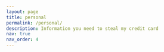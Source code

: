 ```yaml
---
layout: page
title: personal
permalink: /personal/
description: Information you need to steal my credit card
nav: true
nav_order: 4
---
```


<!--[Click here to access the next page on the webring](https://lyorex.github.io/)-->

<script src="https://cdn.jsdelivr.net/npm/publicalbum@latest/embed-ui.min.js" async></script>
<div class="pa-carousel-widget" style="width:100%; height:480px; display:none;"
  data-link="https://photos.app.goo.gl/rXcGAfUGLNCSngVy6"
  data-title="Website"
  data-description="23 new items added to shared album"
  data-delay="4">
  <object data="https://lh3.googleusercontent.com/dUK0jeEXfG0nn0wmiA-oSB9iW0lYoCxqio3IObGAXRuu0w6DQ8gv4FjbjqwOPUVVop1VQElcxXMtO6bwCtPvtxkVL4CtzOsPZ46jKPyHAchY6bAtz2zx5cX8wKvaSviEUP-PfU8DrYs=w1920-h1080"></object>
  <object data="https://lh3.googleusercontent.com/jA5zSHfKMyxquRIQa3tPKd-hz9mLpuzsmuFt-_Z0OG4CqGFoleRYuTYsV1rg37u8q5obtttGyc5AnGHvzhr6x_n6BLeAzcvBNwQXUw-miCEAYLDAcA2Uv77zlLRTURYaTs_lyUtG2Rg=w1920-h1080"></object>
  <object data="https://lh3.googleusercontent.com/WAmsdQlrjlL_-pDu6BJsAZhbq3sXN_RQ2yASs3ZqTQ_PF0Z0Gs9CQvLhGY5gNOJsJpsCiPa_on24sYm1_bJJu4EcXZrFGt0LMjzBTs3q9mP7IPgZ6luGOTTcSzGXQZHS2QE2b1vmQBs=w1920-h1080"></object>
  <object data="https://lh3.googleusercontent.com/sXaMWfrRl3ti4lsKg4FHtiqQ3Tw_ZWOxJ84uqbMI19_u9fDvPbXK-D6PApEsPgpludheJdog6nXOZJorc3KEjd_Xirsc5Kx2ebi2boToSvXe8bZiwlsYwcZOPX1oY5q0rToLmdj8Yz0=w1920-h1080"></object>
  <object data="https://lh3.googleusercontent.com/SYyYv5QEyVjkRE34wUvE_Ju_QxdN8uFlHJ3-UA1x51AYSbrwYRBJYz94RN_Sl4ZtQv-DfzMhJnokfZHMZBVSTzrXlpfJyWNjCWILzhsWI5nJ4AhAP3ray06KcAQMHsznqSqTcCK_7vQ=w1920-h1080"></object>
  <object data="https://lh3.googleusercontent.com/qszwlS5KkWF6hEaSGboZNG2AFlQ6c3TxNMW8-PujhWwIWtXucL48ulJMaqaM7dfa3PBnmu5WvbMafXzH1jCYpIu9z4dwnKt4szlED9z32TNFi99V-F8S7DZgvJsuRn8ikzeK6gKSuFE=w1920-h1080"></object>
  <object data="https://lh3.googleusercontent.com/_ZybciyDZjCan5qidx14McfdV2SRSytQzCAAfExjlBOG6VGLKyfR64h646hitZ6BOwJs4K2IlYQ49r4PdXGZoguN4PhaVaDo-xotcHzhB6xbpVPKLvAnQfeJuqR8jP8-FjyW6hEFv2o=w1920-h1080"></object>
  <object data="https://lh3.googleusercontent.com/Hb_5vhtm7mXX6dDhkUjtNOL9IcwMDEef4XPRdNXgbU79oc7kgd6wmeFICamnGuoEvvBJwzXBiX_EYaWkLh1KnVcP6Bg67Ejx7YqRXCJVOBDZONrkCutCy5cJvUwtSQyxen7MBjm7TBo=w1920-h1080"></object>
  <object data="https://lh3.googleusercontent.com/Ecu6Yi0AY_HNmu3m7sKpqiaaipjJbm60BNeyg6haoV46nE9GK9ZWbBdClYCL7OY8hIXtbYp9wQD4KNWguPqCcXMwAK777NpIRvZbWZ1FF9jhxIBv3S1CDLEyOk-y_OeuXrWhezT934A=w1920-h1080"></object>
  <object data="https://lh3.googleusercontent.com/QFJPwfByVlmbKL6FGI4auCKwqHZ1Mez82s1Q3_rZvpFBA-63z6YJ5MJxOK2Nno8YjcNXu3SRNM1eaQWrBePCtxxt0OF6BjhNt2fCyu_pd9hfBAT9a8h3M-D_zM_UrhZJXrNV_8RliPg=w1920-h1080"></object>
  <object data="https://lh3.googleusercontent.com/mTsqYeu-L_ZpY2Vu-nvfU3KNoMJ7J3YH--zuJkta3MHA7CV0HWHx-l23mN1P3oI9VcMf8MIq0AUw_M2144P_2JBWGJA6tK1tklpePmTBP2TKEw57g9ivDO2d2LeQVZe8tyEFltBs3xg=w1920-h1080"></object>
  <object data="https://lh3.googleusercontent.com/lu7B58JXhs83HlZAtumHPTSD0Xym2voUNdx6UGF6z5QBQSKvV4aOufHHor5Re9E4hfUFQAKkv2FEaEAb1CRCBcYuQbj779MyOKib_CHQS3PIH0W6tRjTHrjyKQAiuA0WjXvhPiQ6b8A=w1920-h1080"></object>
  <object data="https://lh3.googleusercontent.com/cJL-9Qw7CpAwr63PiHhTKIHe32TxthyvtKPg6t09LgRUcfA8aeoR2HgSHgy9jSA0qVtU1EI-IytauDQrC-0PKZYBdBA3RqRA55_JHCXB-ub0IUUK2EJ_GCL87JqtvdRIwXdxzSeaYf4=w1920-h1080"></object>
  <object data="https://lh3.googleusercontent.com/et-ierVyFevgMEpS6HayLHIMreZo5mfLI0fSFou6gNQWtFfmUQHjk9vgYvI7OQTX67_31MM8XWWAeL1gYXJ2vMKU46JSXxUqyUnnjkOw91MuhmRoxcE_3e11hsfWZbwTJK4sPpmV5_o=w1920-h1080"></object>
  <object data="https://lh3.googleusercontent.com/kv4ZtJQqyIvk1ap8AJJdnf457Bm96W2JhyAlz9JqDcBpCHP_EWUeyNg4Ier4bxAIz_YejbgL5r861U_valBSahdq6NKIg7_sknnSQvDRP3bABatieIm4d52tBQsZHr1X0t-MRBYnJZ0=w1920-h1080"></object>
  <object data="https://lh3.googleusercontent.com/zcJRlDKKWAwMGX1x5x7lGjUlk3rf6FKrFFAEcZK30DCuH6pPuQQZqQQNqGpJplK3soAd57G5wZlWkwiTgqXWNg08tjHVggXosomZ3-6UoiQhYYCCb22JAHFlDLM-YlD7GIcWm2DUmQk=w1920-h1080"></object>
  <object data="https://lh3.googleusercontent.com/xmkOeoMagUARXSc4twGddb2I1z0Ajq2HqtL_nlRuBSgL6ZpSo-SovA5RC8Yza2PtOpI1tAiM_gacF7raqn9TKpmVbW-YxoE38B3fUqWKE1GWaSPh_UC8xCHu1JabkKmuKjvhYXIt1Y8=w1920-h1080"></object>
  <object data="https://lh3.googleusercontent.com/l7a0oPeq8Hq9TPFWaGmLq0nL-gudpCs94K1yBjCxggMEoQdSBhREInlvtmKm7BuKzhmdl56w35K0IP2nRcxejrU1KljfaSnLLL8U6IEFoogiPgLclqouVWrxAP69Cdm5by0a-2alb_0=w1920-h1080"></object>
  <object data="https://lh3.googleusercontent.com/nugIxuvKCrpwblNk1Kz8_KF70igWaJVwhEhuZoqEQnMk7tzAYeTZVTi5fpezOJjztSj32DFEwy9ynDzelFq_408T4jTFjChCyy--ORzdUr-avUEUo4_gKkL4iTCFYWv15l0Z4VHNepI=w1920-h1080"></object>
  <object data="https://lh3.googleusercontent.com/34zU639p1gLdNl4oEfX4rf76fweE3gwXtzU4_DkWTWeeGEzEsa3TyaoKTM5t9zQYPVNwlObrDA8tdXXWq1iuWqa0vhMMGEIfIiCz5SXJW0aZXPB0NU5qy844PE0hsISZyeFZQfMa3ZA=w1920-h1080"></object>
  <object data="https://lh3.googleusercontent.com/0hQOKSV9bChyZUGED70LV1mvEKQkLHc0CQichLGL2CXa7jYWwaTFHLWRWxZo7v5a3EGlsWDkqCB9zzJ-obNQOHShfOOEw4KJnf3F4XKwvceTR04Q_-ukAD-LjEQjsfehwGgXZ2lXBKY=w1920-h1080"></object>
  <object data="https://lh3.googleusercontent.com/l1LCWgF_SGIRDhsVen7JD7IdPpug3MHisQA5m7nGYF8uKgaRfotdeAEu4gVWcFDlJXZjkTnGwtpwPUIV2HdqvOooMNOv43lVTgv9DOXsLe9iGjRSBw8IqaNO7MQUROW_wG5K1DX16Qw=w1920-h1080"></object>
  <object data="https://lh3.googleusercontent.com/mMSnCwQD8vLEuy6zuzZmvyKvH2GviyRmxy2D1KDIR_IqdUgqiAODVWSkCtpE4hR9naf3qMu5pf3wvtw6qPTsk5arxSh_3h-iE7C6QrfpqesvoG79aG2i1JAi_Qy5p7p3FXrBlTIYqFw=w1920-h1080"></object>
</div>
